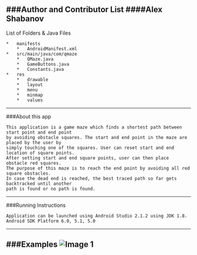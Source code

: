 ###Author and Contributor List
####Alex Shabanov
------------------------------
List of Folders & Java Files
```
*	manifests
	*	AndroidManifest.xml
*	src/main/java/com/qmaze
	*	QMaze.java
	*	GameButtons.java
	*	Constants.java
*	res
	*	drawable
	*	layout
	*	menu
	*	minmap
	*	values
```
------------------
###About this app
```
This application is a game maze which finds a shortest path between start point and end point
by avoiding obstacle squares. The start and end point in the maze are placed by the user by
simply touching one of the squares. User can reset start and end location of square points.
After setting start and end square points, user can then place obstacle red squares.
The purpose of this maze is to reach the end point by avoiding all red square obstacles.
In case the dead end is reached, the best traced path so far gets backtracked until another
path is found or no path is found.
```
------------------
###Running Instructions
```
Application can be launched using Android Studio 2.1.2 using JDK 1.8.
Android SDK Platform 6.0, 5.1, 5.0
```
-----------------------
###Examples
![Image 1](https://www.dropbox.com/s/rhbcp7gwb30e08j/Screenshot_20160619-224725.png?dl=0)
-----------------------

